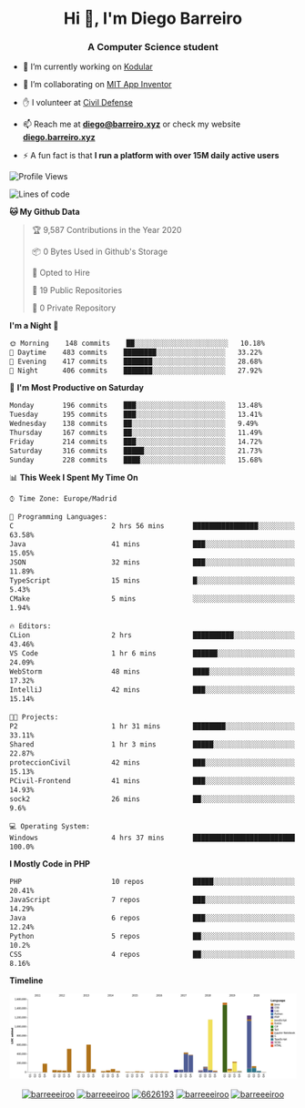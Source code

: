 <h1 align="center">Hi 👋, I'm Diego Barreiro</h1>
<h3 align="center">A Computer Science student</h3>

- 🔭 I’m currently working on [Kodular](https://www.kodular.io)

- 👯 I’m collaborating on [MIT App Inventor](https://github.com/mit-cml/appinventor-sources)

- ✋ I volunteer at [Civil Defense](https://proteccioncivil.sdc.gal)

- 📫 Reach me at **diego@barreiro.xyz** or check my website **[diego.barreiro.xyz](https://diego.barreiro.xyz)**

- ⚡ A fun fact is that **I run a platform with over 15M daily active users**

<!--START_SECTION:waka-->
![Profile Views](http://img.shields.io/badge/Profile%20Views-4-blue)

![Lines of code](https://img.shields.io/badge/From%20Hello%20World%20I%27ve%20Written-22.5%20million%20lines%20of%20code-blue)

**🐱 My Github Data** 

> 🏆 9,587 Contributions in the Year 2020
 > 
> 📦 0 Bytes Used in Github's Storage 
 > 
> 💼 Opted to Hire
 > 
> 📜 19 Public Repositories
 > 
> 🔑 0 Private Repository 
 > 
**I'm a Night 🦉** 

```text
🌞 Morning    148 commits    ██░░░░░░░░░░░░░░░░░░░░░░░   10.18% 
🌆 Daytime    483 commits    ████████░░░░░░░░░░░░░░░░░   33.22% 
🌃 Evening    417 commits    ███████░░░░░░░░░░░░░░░░░░   28.68% 
🌙 Night      406 commits    ███████░░░░░░░░░░░░░░░░░░   27.92%

```
📅 **I'm Most Productive on Saturday** 

```text
Monday       196 commits    ███░░░░░░░░░░░░░░░░░░░░░░   13.48% 
Tuesday      195 commits    ███░░░░░░░░░░░░░░░░░░░░░░   13.41% 
Wednesday    138 commits    ██░░░░░░░░░░░░░░░░░░░░░░░   9.49% 
Thursday     167 commits    ██░░░░░░░░░░░░░░░░░░░░░░░   11.49% 
Friday       214 commits    ███░░░░░░░░░░░░░░░░░░░░░░   14.72% 
Saturday     316 commits    █████░░░░░░░░░░░░░░░░░░░░   21.73% 
Sunday       228 commits    ████░░░░░░░░░░░░░░░░░░░░░   15.68%

```


📊 **This Week I Spent My Time On** 

```text
⌚︎ Time Zone: Europe/Madrid

💬 Programming Languages: 
C                        2 hrs 56 mins       ████████████████░░░░░░░░░   63.58% 
Java                     41 mins             ███░░░░░░░░░░░░░░░░░░░░░░   15.05% 
JSON                     32 mins             ███░░░░░░░░░░░░░░░░░░░░░░   11.89% 
TypeScript               15 mins             █░░░░░░░░░░░░░░░░░░░░░░░░   5.43% 
CMake                    5 mins              ░░░░░░░░░░░░░░░░░░░░░░░░░   1.94%

🔥 Editors: 
CLion                    2 hrs               ██████████░░░░░░░░░░░░░░░   43.46% 
VS Code                  1 hr 6 mins         ██████░░░░░░░░░░░░░░░░░░░   24.09% 
WebStorm                 48 mins             ████░░░░░░░░░░░░░░░░░░░░░   17.32% 
IntelliJ                 42 mins             ███░░░░░░░░░░░░░░░░░░░░░░   15.14%

🐱‍💻 Projects: 
P2                       1 hr 31 mins        ████████░░░░░░░░░░░░░░░░░   33.11% 
Shared                   1 hr 3 mins         █████░░░░░░░░░░░░░░░░░░░░   22.87% 
proteccionCivil          42 mins             ███░░░░░░░░░░░░░░░░░░░░░░   15.13% 
PCivil-Frontend          41 mins             ███░░░░░░░░░░░░░░░░░░░░░░   14.93% 
sock2                    26 mins             ██░░░░░░░░░░░░░░░░░░░░░░░   9.6%

💻 Operating System: 
Windows                  4 hrs 37 mins       █████████████████████████   100.0%

```

**I Mostly Code in PHP** 

```text
PHP                      10 repos            █████░░░░░░░░░░░░░░░░░░░░   20.41% 
JavaScript               7 repos             ███░░░░░░░░░░░░░░░░░░░░░░   14.29% 
Java                     6 repos             ███░░░░░░░░░░░░░░░░░░░░░░   12.24% 
Python                   5 repos             ██░░░░░░░░░░░░░░░░░░░░░░░   10.2% 
CSS                      4 repos             ██░░░░░░░░░░░░░░░░░░░░░░░   8.16%

```


**Timeline**

![Chart not found](https://github.com/barreeeiroo/barreeeiroo/blob/master/charts/bar_graph.png) 


<!--END_SECTION:waka-->

<p align="center">
<a href="https://twitter.com/barreeeiroo" target="blank"><img align="center" src="https://cdn.jsdelivr.net/npm/simple-icons@3.0.1/icons/twitter.svg" alt="barreeeiroo" height="20" width="20" /></a>
<a href="https://linkedin.com/in/barreeeiroo" target="blank"><img align="center" src="https://cdn.jsdelivr.net/npm/simple-icons@3.0.1/icons/linkedin.svg" alt="barreeeiroo" height="20" width="20" /></a>
<a href="https://stackoverflow.com/users/6626193" target="blank"><img align="center" src="https://cdn.jsdelivr.net/npm/simple-icons@3.0.1/icons/stackoverflow.svg" alt="6626193" height="20" width="20" /></a>
<a href="https://fb.com/barreeeiroo" target="blank"><img align="center" src="https://cdn.jsdelivr.net/npm/simple-icons@3.0.1/icons/facebook.svg" alt="barreeeiroo" height="20" width="20" /></a>
<a href="https://instagram.com/barreeeiroo" target="blank"><img align="center" src="https://cdn.jsdelivr.net/npm/simple-icons@3.0.1/icons/instagram.svg" alt="barreeeiroo" height="20" width="20" /></a>
</p>
